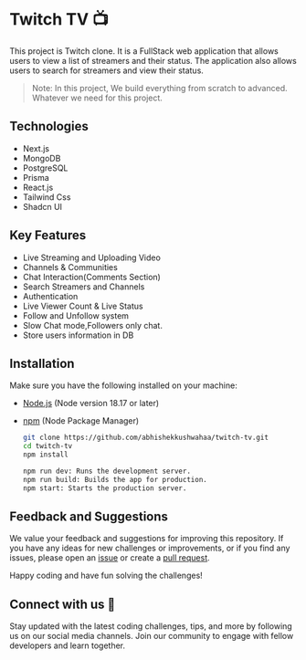 # Twitch TV 📺

This project is Twitch clone. It is a FullStack web application that allows users to view a list of streamers and their status. The application also allows users to search for streamers and view their status.

> Note: In this project, We build everything from scratch to advanced. Whatever we need for this project.

## Technologies

- Next.js
- MongoDB
- PostgreSQL
- Prisma
- React.js
- Tailwind Css
- Shadcn UI

## Key Features

- Live Streaming and Uploading Video
- Channels & Communities
- Chat Interaction(Comments Section)
- Search Streamers and Channels
- Authentication
- Live Viewer Count & Live Status
- Follow and Unfollow system
- Slow Chat mode,Followers only chat.
- Store users information in DB

## Installation

Make sure you have the following installed on your machine:

- [Node.js](https://nodejs.org/) (Node version 18.17 or later)
- [npm](https://www.npmjs.com/) (Node Package Manager)

  ```bash
  git clone https://github.com/abhishekkushwahaa/twitch-tv.git
  cd twitch-tv
  npm install

  npm run dev: Runs the development server.
  npm run build: Builds the app for production.
  npm start: Starts the production server.
  ```

## Feedback and Suggestions

We value your feedback and suggestions for improving this repository. If you have any ideas for new challenges or improvements, or if you find any issues, please open an [issue](https://github.com/abhishekkushwahaa/twitch-tv/issues) or create a [pull request](https://github.com/abhishekkushwahaa/twitch-tv/pulls).

Happy coding and have fun solving the challenges!

## Connect with us :gift_heart:

Stay updated with the latest coding challenges, tips, and more by following us on our social media channels. Join our community to engage with fellow developers and learn together.

